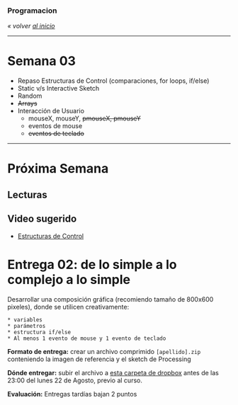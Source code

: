 ### Programacion
*« volver [al inicio](https://github.com/sergiomajluf/programacion)*

---

# Semana 03

* Repaso Estructuras de Control (comparaciones, for loops, if/else)
* Static v/s Interactive Sketch
* Random
* ~~Arrays~~
* Interacción de Usuario
	* mouseX, mouseY, ~~pmouseX, pmouseY~~
	* eventos de mouse
	* ~~eventos de teclado~~


---



# Próxima Semana
## Lecturas


## Video sugerido
* [Estructuras de Control](https://www.acamica.com/clases/373/programacion-creativa-con-processing/estructuras-de-control-condicionales)
	

# Entrega 02: de lo simple a lo complejo a lo simple
Desarrollar una composición gráfica (recomiendo tamaño de 800x600 pixeles), donde se utilicen creativamente:

	* variables
	* parámetros
	* estructura if/else
	* Al menos 1 evento de mouse y 1 evento de teclado

	
**Formato de entrega:**
crear un archivo comprimido `[apellido].zip` conteniendo la imagen de referencia y el sketch de Processing

**Dónde entregar:**
subir el archivo a [esta carpeta de dropbox](https://www.dropbox.com/request/7wL5s29TbcFX9j52dkQ0) antes de las 23:00 del lunes 22 de Agosto, previo al curso.

**Evaluación:**
Entregas tardías bajan 2 puntos